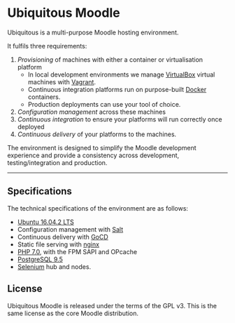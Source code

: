 # Ubiquitous Moodle

Ubiquitous is a multi-purpose Moodle hosting environment.

It fulfils three requirements:

1. _Provisioning_ of machines with either a container or virtualisation platform
    * In local development environments we manage [VirtualBox](https://www.virtualbox.org/) virtual machines with [Vagrant](https://www.vagrantup.com/).
    * Continuous integration platforms run on purpose-built [Docker](https://www.docker.com/) containers.
    * Production deployments can use your tool of choice.
2. _Configuration management_ across these machines
3. _Continuous integration_ to ensure your platforms will run correctly once deployed
4. _Continuous delivery_ of your platforms to the machines.

The environment is designed to simplify the Moodle development experience and provide a consistency across development, testing/integration and production.

---

## Specifications

The technical specifications of the environment are as follows:

* [Ubuntu 16.04.2 LTS](https://www.ubuntu.com/)
* Configuration management with [Salt](https://saltstack.com/)
* Continuous delivery with [GoCD](https://www.gocd.io/)
* Static file serving with [nginx](http://nginx.org/)
* [PHP 7.0](http://php.net/), with the FPM SAPI and OPcache
* [PostgreSQL 9.5](http://www.postgresql.org/)
* [Selenium](http://www.seleniumhq.org/) hub and nodes.

## License

Ubiquitous Moodle is released under the terms of the GPL v3. This is the same license as the core Moodle distribution.
